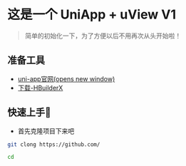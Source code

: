 # 这是一个 UniApp + uView V1

> 简单的初始化一下，为了方便以后不用再次从头开始啦！

## 准备工具

- [uni-app官网(opens new window)](https://uniapp.dcloud.io/quickstart-cli)
- [下载-HBuilderX](https://www.dcloud.io/hbuilderx.html)

## 快速上手🚀

- 首先克隆项目下来吧

```bash
git clong https://github.com/

cd 
```
